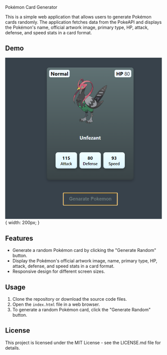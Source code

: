  Pokémon Card Generator

This is a simple web application that allows users to generate Pokémon cards randomly. The application fetches data from the PokeAPI and displays the Pokémon's name, official artwork image, primary type, HP, attack, defense, and speed stats in a card format.

## Demo

![Pokémon Card Demo](pokemon.png) { width: 200px; }

## Features

- Generate a random Pokémon card by clicking the "Generate Random" button.
- Display the Pokémon's official artwork image, name, primary type, HP, attack, defense, and speed stats in a card format.
- Responsive design for different screen sizes.

## Usage

1. Clone the repository or download the source code files.
2. Open the `index.html` file in a web browser.
3. To generate a random Pokémon card, click the "Generate Random" button.

## License
This project is licensed under the MIT License - see the LICENSE.md file for details.
